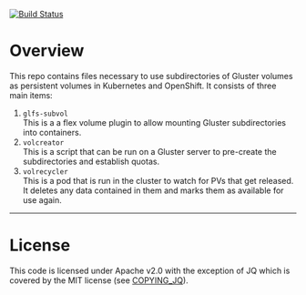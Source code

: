 [![Build Status](https://travis-ci.org/gluster/gluster-subvol.svg?branch=master)](https://travis-ci.org/gluster/gluster-subvol)

# Overview

This repo contains files necessary to use subdirectories of Gluster volumes as
persistent volumes in Kubernetes and OpenShift. It consists of three main items:

1. `glfs-subvol`  
   This is a a flex volume plugin to allow mounting Gluster subdirectories into
containers.
2. `volcreator`  
   This is a script that can be run on a Gluster server to pre-create the
   subdirectories and establish quotas.
3. `volrecycler`  
   This is a pod that is run in the cluster to watch for PVs that get released.
   It deletes any data contained in them and marks them as available for use
   again.


---
# License

This code is licensed under Apache v2.0 with the exception of JQ which is
covered by the MIT license (see [COPYING_JQ](glfs-subvol/COPYING_JQ)).
